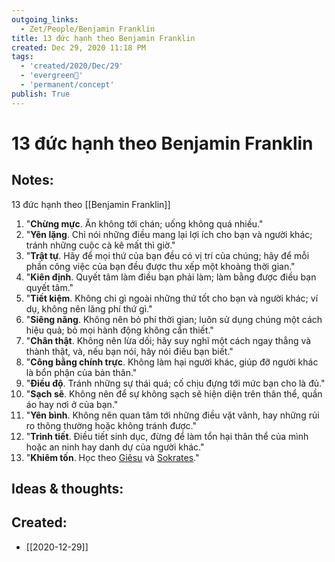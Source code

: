 ```yaml
---
outgoing_links:
  - Zet/People/Benjamin Franklin
title: 13 đức hạnh theo Benjamin Franklin
created: Dec 29, 2020 11:18 PM
tags:
  - 'created/2020/Dec/29'
  - 'evergreen🌲'
  - 'permanent/concept'
publish: True
---
```

# 13 đức hạnh theo Benjamin Franklin

## Notes:
13 đức hạnh theo [[Benjamin Franklin]]

1.  "**Chừng mực**. Ăn không tới chán; uống không quá nhiều."
2.  "**Yên lặng**. Chỉ nói những điều mang lại lợi ích cho bạn và người khác; tránh những cuộc cà kê mất thì giờ."
3.  "**Trật tự**. Hãy để mọi thứ của bạn đều có vị trí của chúng; hãy để mỗi phần công việc của bạn đều được thu xếp một khoảng thời gian."
4.  "**Kiên định**. Quyết tâm làm điều bạn phải làm; làm bằng được điều bạn quyết tâm."
5.  "**Tiết kiệm**. Không chi gì ngoài những thứ tốt cho bạn và người khác; ví dụ, không nên lãng phí thứ gì."
6.  "**Siêng năng**. Không nên bỏ phí thời gian; luôn sử dụng chúng một cách hiệu quả; bỏ mọi hành động không cần thiết."
7.  "**Chân thật**. Không nên lừa dối; hãy suy nghĩ một cách ngay thẳng và thành thật, và, nếu bạn nói, hãy nói điều bạn biết."
8.  "**Công bằng chính trực**. Không làm hại người khác, giúp đỡ người khác là bổn phận của bản thân."
9.  "**Điều độ**. Tránh những sự thái quá; cố chịu đựng tới mức bạn cho là đủ."
10.  "**Sạch sẽ**. Không nên để sự không sạch sẽ hiện diện trên thân thể, quần áo hay nơi ở của bạn."
11.  "**Yên bình**. Không nên quan tâm tới những điều vặt vãnh, hay những rủi ro thông thường hoặc không tránh được."
12.  "**Trinh tiết**. Điều tiết sinh dục, đừng để làm tổn hại thân thể của mình hoặc an ninh hay danh dự của người khác."
13.  "**Khiêm tốn**. Học theo [Giêsu](https://vi.wikipedia.org/wiki/Gi%C3%AA-su "Giê-su") và [Sokrates](https://vi.wikipedia.org/wiki/Sokrates "Sokrates")."

## Ideas & thoughts:

## Created:
- [[2020-12-29]]
